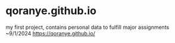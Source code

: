 # qoranye.github.io
my first project, contains personal data to fulfill major assignments ~9/1/2024
https://qoranye.github.io/
